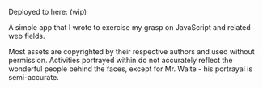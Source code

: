 Deployed to here: (wip)

A simple app that I wrote to exercise my grasp on JavaScript and related
web fields.

Most assets are copyrighted by their respective authors and used without
permission. Activities portrayed within do not accurately reflect the
wonderful people behind the faces, except for Mr. Waite - his portrayal
is semi-accurate.
